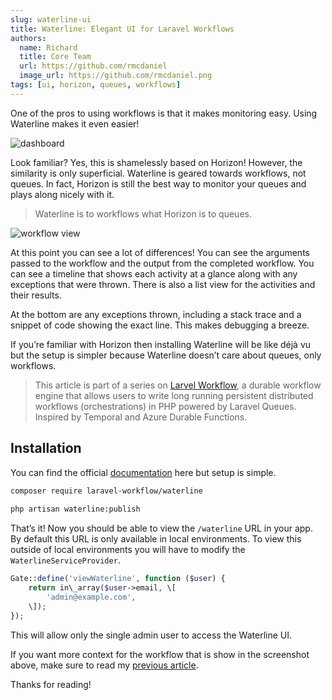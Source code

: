 ```yaml
---
slug: waterline-ui
title: Waterline: Elegant UI for Laravel Workflows
authors:
  name: Richard
  title: Core Team
  url: https://github.com/rmcdaniel
  image_url: https://github.com/rmcdaniel.png
tags: [ui, horizon, queues, workflows]
---
```


One of the pros to using workflows is that it makes monitoring easy. Using Waterline makes it even easier!

![dashboard](https://miro.medium.com/max/1400/1*2FP4crjpM8C48kAnqAjv5A.webp)

Look familiar? Yes, this is shamelessly based on Horizon! However, the similarity is only superficial. Waterline is geared towards workflows, not queues. In fact, Horizon is still the best way to monitor your queues and plays along nicely with it.

> Waterline is to workflows what Horizon is to queues.

![workflow view](https://miro.medium.com/max/1400/1*EKWNNFy6kYRrqMbaozA8IQ.webp)

At this point you can see a lot of differences! You can see the arguments passed to the workflow and the output from the completed workflow. You can see a timeline that shows each activity at a glance along with any exceptions that were thrown. There is also a list view for the activities and their results.

At the bottom are any exceptions thrown, including a stack trace and a snippet of code showing the exact line. This makes debugging a breeze.

If you’re familiar with Horizon then installing Waterline will be like déjà vu but the setup is simpler because Waterline doesn’t care about queues, only workflows.

> This article is part of a series on [Larvel Workflow](https://github.com/laravel-workflow/laravel-workflow), a durable workflow engine that allows users to write long running persistent distributed workflows (orchestrations) in PHP powered by Laravel Queues. Inspired by Temporal and Azure Durable Functions.

## Installation

You can find the official [documentation](https://github.com/laravel-workflow/waterline) here but setup is simple.

```bash
composer require laravel-workflow/waterline  
  
php artisan waterline:publish
```

That’s it! Now you should be able to view the `/waterline` URL in your app. By default this URL is only available in local environments. To view this outside of local environments you will have to modify the `WaterlineServiceProvider`.

```php
Gate::define('viewWaterline', function ($user) {  
    return in\_array($user->email, \[  
        'admin@example.com',  
    \]);  
});
```

This will allow only the single admin user to access the Waterline UI.

If you want more context for the workflow that is show in the screenshot above, make sure to read my [previous article](https://medium.com/@laravel-workflow/email-verifications-using-laravel-workflow-acd6707aa7b3).

Thanks for reading!
